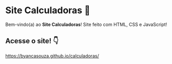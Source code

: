 # Site Calculadoras 🔢

Bem-vindo(a) ao **Site Calculadoras**! Site feito com HTML, CSS e JavaScript! 

## Acesse o site! 👇

https://byancasouza.github.io/calculadoras/
